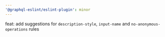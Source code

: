 ```yaml
---
'@graphql-eslint/eslint-plugin': minor
---
```


feat: add suggestions for `description-style`, `input-name` and `no-anonymous-operations` rules
